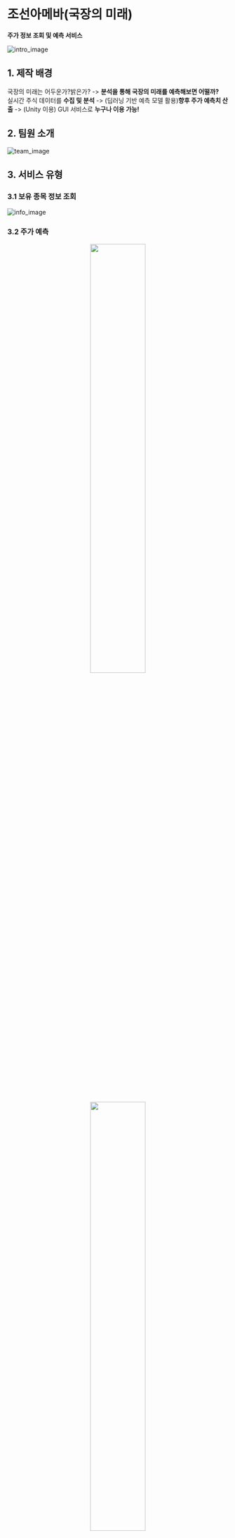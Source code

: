 # 조선아메바(국장의 미래)
<b>주가 정보 조회 및 예측 서비스</b>

![intro_image](https://github.com/user-attachments/assets/6b98b5ec-f2a2-4fef-8996-a3065e7e90e4)

## 1. 제작 배경
국장의 미래는 어두운가?밝은가? -> <b>분석을 통해 국장의 미래를 예측해보면 어떨까?</b>  
실시간 주식 데이터를 <b>수집 및 분석</b> -> (딥러닝 기반 예측 모델 활용)<b>향후 주가 예측치 산출</b> -> (Unity 이용) GUI 서비스로 <b>누구나 이용 가능!</b>

## 2. 팀원 소개
![team_image](https://github.com/user-attachments/assets/1bcc9091-9fc1-45dd-9f69-7cc687f156c0)

## 3. 서비스 유형
### 3.1 보유 종목 정보 조회
![info_image](https://github.com/user-attachments/assets/01754d4c-73e0-42ae-b393-0c7a27a99338)

### 3.2 주가 예측
<p align="center">  
  <img src="이미지경로" align="center" width="50%">  
  <img src="[이미지경로](https://github.com/user-attachments/assets/95ff8557-dd54-4155-ae58-f6e24bb63a92)" align="center" width="50%">
</p>
